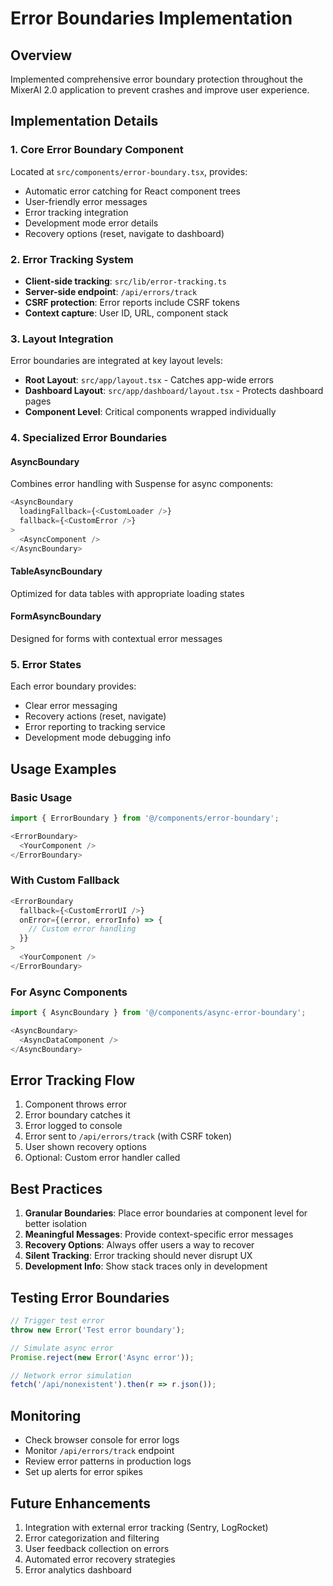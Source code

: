 # Error Boundaries Implementation

## Overview
Implemented comprehensive error boundary protection throughout the MixerAI 2.0 application to prevent crashes and improve user experience.

## Implementation Details

### 1. Core Error Boundary Component
Located at `src/components/error-boundary.tsx`, provides:
- Automatic error catching for React component trees
- User-friendly error messages
- Error tracking integration
- Development mode error details
- Recovery options (reset, navigate to dashboard)

### 2. Error Tracking System
- **Client-side tracking**: `src/lib/error-tracking.ts`
- **Server-side endpoint**: `/api/errors/track`
- **CSRF protection**: Error reports include CSRF tokens
- **Context capture**: User ID, URL, component stack

### 3. Layout Integration
Error boundaries are integrated at key layout levels:
- **Root Layout**: `src/app/layout.tsx` - Catches app-wide errors
- **Dashboard Layout**: `src/app/dashboard/layout.tsx` - Protects dashboard pages
- **Component Level**: Critical components wrapped individually

### 4. Specialized Error Boundaries

#### AsyncBoundary
Combines error handling with Suspense for async components:
```typescript
<AsyncBoundary 
  loadingFallback={<CustomLoader />}
  fallback={<CustomError />}
>
  <AsyncComponent />
</AsyncBoundary>
```

#### TableAsyncBoundary
Optimized for data tables with appropriate loading states

#### FormAsyncBoundary  
Designed for forms with contextual error messages

### 5. Error States
Each error boundary provides:
- Clear error messaging
- Recovery actions (reset, navigate)
- Error reporting to tracking service
- Development mode debugging info

## Usage Examples

### Basic Usage
```typescript
import { ErrorBoundary } from '@/components/error-boundary';

<ErrorBoundary>
  <YourComponent />
</ErrorBoundary>
```

### With Custom Fallback
```typescript
<ErrorBoundary 
  fallback={<CustomErrorUI />}
  onError={(error, errorInfo) => {
    // Custom error handling
  }}
>
  <YourComponent />
</ErrorBoundary>
```

### For Async Components
```typescript
import { AsyncBoundary } from '@/components/async-error-boundary';

<AsyncBoundary>
  <AsyncDataComponent />
</AsyncBoundary>
```

## Error Tracking Flow
1. Component throws error
2. Error boundary catches it
3. Error logged to console
4. Error sent to `/api/errors/track` (with CSRF token)
5. User shown recovery options
6. Optional: Custom error handler called

## Best Practices
1. **Granular Boundaries**: Place error boundaries at component level for better isolation
2. **Meaningful Messages**: Provide context-specific error messages
3. **Recovery Options**: Always offer users a way to recover
4. **Silent Tracking**: Error tracking should never disrupt UX
5. **Development Info**: Show stack traces only in development

## Testing Error Boundaries
```typescript
// Trigger test error
throw new Error('Test error boundary');

// Simulate async error
Promise.reject(new Error('Async error'));

// Network error simulation
fetch('/api/nonexistent').then(r => r.json());
```

## Monitoring
- Check browser console for error logs
- Monitor `/api/errors/track` endpoint
- Review error patterns in production logs
- Set up alerts for error spikes

## Future Enhancements
1. Integration with external error tracking (Sentry, LogRocket)
2. Error categorization and filtering
3. User feedback collection on errors
4. Automated error recovery strategies
5. Error analytics dashboard